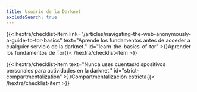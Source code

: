 ```yaml
---
title: Usuario de la Darknet
excludeSearch: true
---
```

{{< hextra/checklist-item link="/articles/navigating-the-web-anonymously-a-guide-to-tor-basics" text="Aprende los fundamentos antes de acceder a cualquier servicio de la darknet." id="learn-the-basics-of-tor" >}}Aprender los fundamentos de Tor{{< /hextra/checklist-item >}}

{{< hextra/checklist-item text="Nunca uses cuentas/dispositivos personales para actividades en la darknet." id="strict-compartmentalization" >}}Compartmentalización estricta{{< /hextra/checklist-item >}}